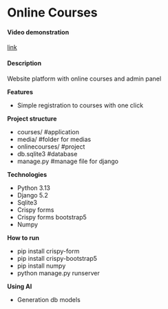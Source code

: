 # Online Courses

#### Video demonstration
[link](https://youtu.be/cMvWk2ehGMI?si=Fo7Wkr8zjsPfZVuJ)

#### Description 
Website platform with online courses and admin panel

**Features**
- Simple registration to courses with one click

**Project structure**
- courses/ #application
- media/ #folder for medias
- onlinecourses/ #project
- db.sqlite3 #database
- manage.py #manage file for django

**Technologies**
- Python 3.13
- Django 5.2
- Sqlite3
- Crispy forms
- Crispy forms bootstrap5
- Numpy

**How to run**
- pip install crispy-form
- pip install crispy-bootstrap5
- pip install numpy
- python manage.py runserver

**Using AI**
- Generation db models










